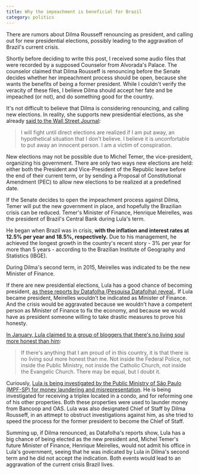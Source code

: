 ```yaml
---
title: Why the impeachment is beneficial for Brazil
category: politics
---
```

There are rumors about Dilma Rousseff renouncing as president, and calling out for new presidential elections, possibly leading to the aggravation of Brazil's current crisis.
<!-- more -->

Shortly before deciding to write this post, I received some audio files that were recorded by a supposed Counselor from Alvorada's Palace. The counselor claimed that Dilma Rousseff is renouncing before the Senate decides whether her impeachment process should be open, because she wants the benefits of being a former president. While I couldn't verify the veracity of these files, I believe Dilma should accept her fate and be impeached (or not), and do something good for the country.

It's not difficult to believe that Dilma is considering renouncing, and calling new elections. In reality, she supports new presidential elections, as she already [said to the Wall Street Journal](http://www.wsj.com/articles/brazilian-public-favors-new-presidential-election-1460308555):

> I will fight until direct elections are realized if I am put away, an hypothetical situation that I don't believe. I believe it is unconfortable to put away an innocent person. I am a victim of conspiration.

New elections may not be possible due to Michel Temer, the vice-president, organizing his government. There are only two ways new elections are held: either both the President and Vice-President of the Republic leave before the end of their current term, or by sending a Proposal of Constitutional Amendment (PEC) to allow new elections to be realized at a predefined date. 

If the Senate decides to open the impeachment process against Dilma, Temer will put the new government in place, and hopefully the Brazilian crisis can be reduced. Temer's Minister of Finance, Henrique Meirelles, was the president of Brazil's Central Bank during Lula's term. 

He began when Brazil was in crisis, **with the inflation and interest rates at 12.5% per year and 18.5%, respectively.** Due to his management, he achieved the longest growth in the country's recent story - 3% per year for more than 5 years - according to the Brazilian Institute of Geography and Statistics (IBGE).

During Dilma's second term, in 2015, Meirelles was indicated to be the new Minister of Finance.

If there are new presidential elections, Lula has a good chance of becoming president, [as these reports by Datafolha (Pesquisa Datafolha) reveal.](http://www1.folha.uol.com.br/poder/2016/04/1759342-lula-e-marina-lideram-corrida-para-2018-tucanos-despencam.shtml). If Lula became president, Meirelles wouldn't be indicated as Minister of Finance. And the crisis would be aggravated because we wouldn't have a competent person as Minister of Finance to fix the economy, and because we would have as president someone willing to take drastic measures to prove his honesty.

[In January, Lula claimed to a group of bloggers that there's no living soul more honest than him](http://politica.estadao.com.br/blogs/fausto-macedo/nao-tem-uma-viva-alma-mais-honesta-do-que-eu-afirma-lula/):

> If there's anything that I am proud of in this country, it is that there is no living soul more honest than me. Not inside the Federal Police, not inside the Public Ministry, not inside the Catholic Church, not inside the Evangelic Church. There may be equal, but I doubt it.

Curiously, [Lula is being investigated by the Public Ministry of São Paulo (MPF-SP) for money laundering and misrepresentation](http://g1.globo.com/sao-paulo/noticia/2016/03/mp-sp-entrega-denuncia-contra-lula.html). He is being investigated for receiving a triplex located in a condo, and for reforming one of his other properties. Both these properties were used to launder money from Bancoop and OAS. Lula was also designated Chief of Staff by Dilma Rousseff, in an attmept to obstruct investigations against him, as she tried to speed the process for the former president to become the Chief of Staff.

Summing up, if Dilma renounced, as Datafolha's reports show, Lula has a big chance of being elected as the new president and, Michel Temer's future Minister of Finance, Henrique Meirelles, would not admit his office in Lula's government, seeing that he was indicated by Lula in Dilma's second term and he did not accept the indication. Both events would lead to an aggravation of the current crisis Brazil lives.
